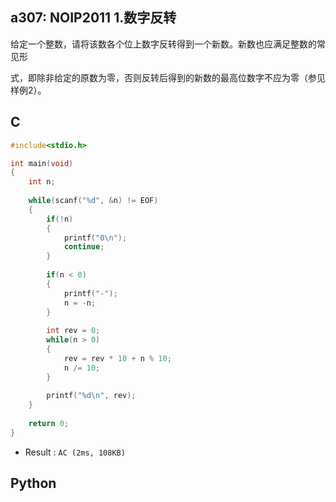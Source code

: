 ## a307: NOIP2011 1.数字反转
给定一个整数，请将该数各个位上数字反转得到一个新数。新数也应满足整数的常见形

式，即除非给定的原数为零，否则反转后得到的新数的最高位数字不应为零（参见样例2）。

## C
```C
#include<stdio.h>

int main(void)
{
	int n;
	
	while(scanf("%d", &n) != EOF)
	{
		if(!n)
		{
			printf("0\n");
			continue;
		}
			
		if(n < 0)
		{
			printf("-");
			n = -n;
		}
		
		int rev = 0;
		while(n > 0)
		{
			rev = rev * 10 + n % 10;
			n /= 10;
		}
			
		printf("%d\n", rev);
	}
	
	return 0;
}
```
 * Result : `AC (2ms, 108KB)`

## Python
